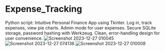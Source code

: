 # Expense_Tracking
Python script: Intuitive Personal Finance App using Tkinter. Log in, track expenses, view pie charts. Admin mode for user expenses. Secure SQLite storage, password hashing with Werkzeug. Clean, error-handling design for user convenience.
![Screenshot 2023-12-27 010045](https://github.com/abshek7/Expense_Tracking/assets/125293266/01d3163a-044f-4865-aaeb-fd0d18f2858f)
![Screenshot 2023-12-27 074136](https://github.com/abshek7/Expense_Tracking/assets/125293266/0d0fd2c6-fb31-4acb-b676-50f964be2f10)
![Screenshot 2023-12-27 010008](https://github.com/abshek7/Expense_Tracking/assets/125293266/731b373c-21c7-4a14-a709-407d3ae2c051)


